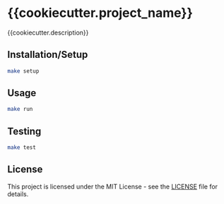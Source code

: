 # {{cookiecutter.project_name}}

{{cookiecutter.description}}

## Installation/Setup

```bash
make setup
```

## Usage

```bash
make run
```

## Testing

```bash
make test
```

## License

This project is licensed under the MIT License - see the [LICENSE](LICENSE) file for details.